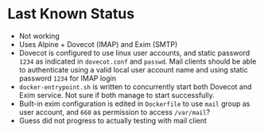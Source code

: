 # Last Known Status

- Not working
- Uses Alpine + Dovecot (IMAP) and Exim (SMTP)
- Dovecot is configured to use linux user accounts, and static password `1234`
  as indicated in `dovecot.conf` and `passwd`. Mail clients should be able to
  authenticate using a valid local user account name and using static password 
  `1234` for IMAP login
- `docker-entrypoint.sh` is written to concurrently start both Dovecot and Exim
  service. Not sure if both manage to start successfully.
- Built-in exim configuration is edited in `Dockerfile` to use `mail` group as 
  user account, and `660` as permission to access `/var/mail`?
- Guess did not progress to actually testing with mail client

